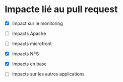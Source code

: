 # Impacte lié au pull request

- [X] Impact sur le monitoring
- [ ] Impacts Apache
- [ ] Impacts microfront
- [X] Impacts NFS
- [X] Impacts en base
- [ ] Impacts sur les autres applications


